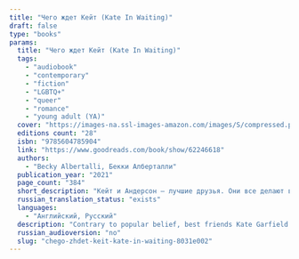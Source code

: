 ```yaml
---
title: "Чего ждет Кейт (Kate In Waiting)"
draft: false
type: "books"
params:
  title: "Чего ждет Кейт (Kate In Waiting)"
  tags:
    - "audiobook"
    - "contemporary"
    - "fiction"
    - "LGBTQ+"
    - "queer"
    - "romance"
    - "young adult (YA)"
  cover: "https://images-na.ssl-images-amazon.com/images/S/compressed.photo.goodreads.com/books/1662323816i/62246618.jpg, https://images-na.ssl-images-amazon.com/images/S/compressed.photo.goodreads.com/books/1599810921i/48579405.jpg"
  editions count: "28"
  isbn: "9785604785904"
  link: "https://www.goodreads.com/book/show/62246618"
  authors:
    - "Becky Albertalli, Бекки Алберталли"
  publication_year: "2021"
  page_count: "384"
  short_description: "Кейт и Андерсон — лучшие друзья. Они все делают вместе: ходят на репетиции школьного театра, обсуждают жизненно важные вопросы и влюбляются в одних и тех же людей. Так и произошло с Мэттом Олсоном, которого они встретили в летнем лагере. Как оказалось, один краш на двоих — серьезное испытание для дружеских отношений. И возможно, последнее."
  russian_translation_status: "exists"
  languages:
    - "Английский, Русский"
  description: "Contrary to popular belief, best friends Kate Garfield and Anderson Walker are not codependent. Carpooling to and from theater rehearsals? Environmentally sound and efficient. Consulting each other on every single life decision? Basic good judgment. Pining for the same guys from afar? Shared crushes are more fun anyway. But when Kate and Andy’s latest long-distance crush shows up at their school, everything goes off script. Matt Olsson is talented and sweet, and Kate likes him. She really likes him. The only problem? So does Anderson. Turns out, communal crushes aren’t so fun when real feelings are involved. This one might even bring the curtains down on Kate and Anderson’s friendship."
  russian_audioversion: "no"
  slug: "chego-zhdet-keit-kate-in-waiting-8031e002"
---
```

